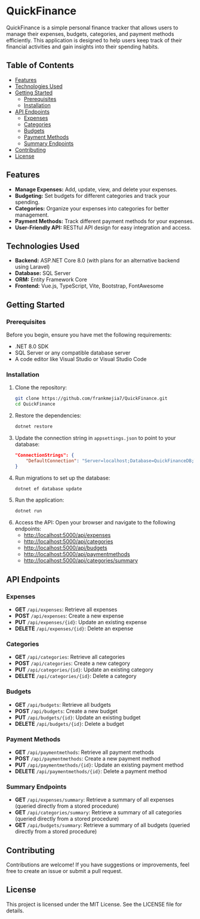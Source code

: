 # QuickFinance

QuickFinance is a simple personal finance tracker that allows users to manage their expenses, budgets, categories, and payment methods efficiently. This application is designed to help users keep track of their financial activities and gain insights into their spending habits.

## Table of Contents
- [Features](#features)
- [Technologies Used](#technologies-used)
- [Getting Started](#getting-started)
  - [Prerequisites](#prerequisites)
  - [Installation](#installation)
- [API Endpoints](#api-endpoints)
  - [Expenses](#expenses)
  - [Categories](#categories)
  - [Budgets](#budgets)
  - [Payment Methods](#payment-methods)
  - [Summary Endpoints](#summary-endpoints)
- [Contributing](#contributing)
- [License](#license)

## Features
- **Manage Expenses:** Add, update, view, and delete your expenses.
- **Budgeting:** Set budgets for different categories and track your spending.
- **Categories:** Organize your expenses into categories for better management.
- **Payment Methods:** Track different payment methods for your expenses.
- **User-Friendly API:** RESTful API design for easy integration and access.

## Technologies Used
- **Backend:** ASP.NET Core 8.0 (with plans for an alternative backend using Laravel)
- **Database:** SQL Server
- **ORM:** Entity Framework Core
- **Frontend:** Vue.js, TypeScript, Vite, Bootstrap, FontAwesome

## Getting Started

### Prerequisites
Before you begin, ensure you have met the following requirements:
- .NET 8.0 SDK
- SQL Server or any compatible database server
- A code editor like Visual Studio or Visual Studio Code

### Installation
1. Clone the repository:
   ```bash
   git clone https://github.com/frankmejia7/QuickFinance.git
   cd QuickFinance
   ```
2. Restore the dependencies:
   ```bash
   dotnet restore
   ```
3. Update the connection string in `appsettings.json` to point to your database:
   ```json
   "ConnectionStrings": {
       "DefaultConnection": "Server=localhost;Database=QuickFinanceDB;Trusted_Connection=True;TrustServerCertificate=True;MultipleActiveResultSets=true"
   }
   ```
4. Run migrations to set up the database:
   ```bash
   dotnet ef database update
   ```
5. Run the application:
   ```bash
   dotnet run
   ```
6. Access the API: Open your browser and navigate to the following endpoints:
   - [http://localhost:5000/api/expenses](http://localhost:5000/api/expenses)
   - [http://localhost:5000/api/categories](http://localhost:5000/api/categories)
   - [http://localhost:5000/api/budgets](http://localhost:5000/api/budgets)
   - [http://localhost:5000/api/paymentmethods](http://localhost:5000/api/paymentmethods)
   - [http://localhost:5000/api/categories/summary](http://localhost:5000/api/categories/summary)

## API Endpoints

### Expenses
- **GET** `/api/expenses`: Retrieve all expenses
- **POST** `/api/expenses`: Create a new expense
- **PUT** `/api/expenses/{id}`: Update an existing expense
- **DELETE** `/api/expenses/{id}`: Delete an expense

### Categories
- **GET** `/api/categories`: Retrieve all categories
- **POST** `/api/categories`: Create a new category
- **PUT** `/api/categories/{id}`: Update an existing category
- **DELETE** `/api/categories/{id}`: Delete a category

### Budgets
- **GET** `/api/budgets`: Retrieve all budgets
- **POST** `/api/budgets`: Create a new budget
- **PUT** `/api/budgets/{id}`: Update an existing budget
- **DELETE** `/api/budgets/{id}`: Delete a budget

### Payment Methods
- **GET** `/api/paymentmethods`: Retrieve all payment methods
- **POST** `/api/paymentmethods`: Create a new payment method
- **PUT** `/api/paymentmethods/{id}`: Update an existing payment method
- **DELETE** `/api/paymentmethods/{id}`: Delete a payment method

### Summary Endpoints
- **GET** `/api/expenses/summary`: Retrieve a summary of all expenses (queried directly from a stored procedure)
- **GET** `/api/categories/summary`: Retrieve a summary of all categories (queried directly from a stored procedure)
- **GET** `/api/budgets/summary`: Retrieve a summary of all budgets (queried directly from a stored procedure)

## Contributing
Contributions are welcome! If you have suggestions or improvements, feel free to create an issue or submit a pull request.

## License
This project is licensed under the MIT License. See the LICENSE file for details.
